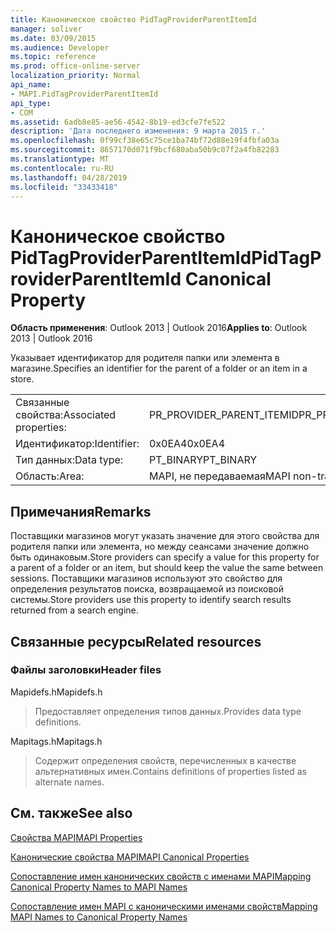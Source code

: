 ```yaml
---
title: Каноническое свойство PidTagProviderParentItemId
manager: soliver
ms.date: 03/09/2015
ms.audience: Developer
ms.topic: reference
ms.prod: office-online-server
localization_priority: Normal
api_name:
- MAPI.PidTagProviderParentItemId
api_type:
- COM
ms.assetid: 6adb8e85-ae56-4542-8b19-ed3cfe7fe522
description: 'Дата последнего изменения: 9 марта 2015 г.'
ms.openlocfilehash: 0f99cf38e65c75ce1ba74bf72d88e19f4fbfa03a
ms.sourcegitcommit: 8657170d071f9bcf680aba50b9c07f2a4fb82283
ms.translationtype: MT
ms.contentlocale: ru-RU
ms.lasthandoff: 04/28/2019
ms.locfileid: "33433418"
---
```

# <a name="pidtagproviderparentitemid-canonical-property"></a><span data-ttu-id="95ad6-103">Каноническое свойство PidTagProviderParentItemId</span><span class="sxs-lookup"><span data-stu-id="95ad6-103">PidTagProviderParentItemId Canonical Property</span></span>

  
  
<span data-ttu-id="95ad6-104">**Область применения**: Outlook 2013 | Outlook 2016</span><span class="sxs-lookup"><span data-stu-id="95ad6-104">**Applies to**: Outlook 2013 | Outlook 2016</span></span> 
  
<span data-ttu-id="95ad6-105">Указывает идентификатор для родителя папки или элемента в магазине.</span><span class="sxs-lookup"><span data-stu-id="95ad6-105">Specifies an identifier for the parent of a folder or an item in a store.</span></span>
  
|||
|:-----|:-----|
|<span data-ttu-id="95ad6-106">Связанные свойства:</span><span class="sxs-lookup"><span data-stu-id="95ad6-106">Associated properties:</span></span>  <br/> |<span data-ttu-id="95ad6-107">PR_PROVIDER_PARENT_ITEMID</span><span class="sxs-lookup"><span data-stu-id="95ad6-107">PR_PROVIDER_PARENT_ITEMID</span></span>  <br/> |
|<span data-ttu-id="95ad6-108">Идентификатор:</span><span class="sxs-lookup"><span data-stu-id="95ad6-108">Identifier:</span></span>  <br/> |<span data-ttu-id="95ad6-109">0x0EA4</span><span class="sxs-lookup"><span data-stu-id="95ad6-109">0x0EA4</span></span>  <br/> |
|<span data-ttu-id="95ad6-110">Тип данных:</span><span class="sxs-lookup"><span data-stu-id="95ad6-110">Data type:</span></span>  <br/> |<span data-ttu-id="95ad6-111">PT_BINARY</span><span class="sxs-lookup"><span data-stu-id="95ad6-111">PT_BINARY</span></span>  <br/> |
|<span data-ttu-id="95ad6-112">Область:</span><span class="sxs-lookup"><span data-stu-id="95ad6-112">Area:</span></span>  <br/> |<span data-ttu-id="95ad6-113">MAPI, не передаваемая</span><span class="sxs-lookup"><span data-stu-id="95ad6-113">MAPI non-transmittable</span></span>  <br/> |
   
## <a name="remarks"></a><span data-ttu-id="95ad6-114">Примечания</span><span class="sxs-lookup"><span data-stu-id="95ad6-114">Remarks</span></span>

<span data-ttu-id="95ad6-115">Поставщики магазинов могут указать значение для этого свойства для родителя папки или элемента, но между сеансами значение должно быть одинаковым.</span><span class="sxs-lookup"><span data-stu-id="95ad6-115">Store providers can specify a value for this property for a parent of a folder or an item, but should keep the value the same between sessions.</span></span> <span data-ttu-id="95ad6-116">Поставщики магазинов используют это свойство для определения результатов поиска, возвращаемой из поисковой системы.</span><span class="sxs-lookup"><span data-stu-id="95ad6-116">Store providers use this property to identify search results returned from a search engine.</span></span>
  
## <a name="related-resources"></a><span data-ttu-id="95ad6-117">Связанные ресурсы</span><span class="sxs-lookup"><span data-stu-id="95ad6-117">Related resources</span></span>

### <a name="header-files"></a><span data-ttu-id="95ad6-118">Файлы заголовки</span><span class="sxs-lookup"><span data-stu-id="95ad6-118">Header files</span></span>

<span data-ttu-id="95ad6-119">Mapidefs.h</span><span class="sxs-lookup"><span data-stu-id="95ad6-119">Mapidefs.h</span></span>
  
> <span data-ttu-id="95ad6-120">Предоставляет определения типов данных.</span><span class="sxs-lookup"><span data-stu-id="95ad6-120">Provides data type definitions.</span></span>
    
<span data-ttu-id="95ad6-121">Mapitags.h</span><span class="sxs-lookup"><span data-stu-id="95ad6-121">Mapitags.h</span></span>
  
> <span data-ttu-id="95ad6-122">Содержит определения свойств, перечисленных в качестве альтернативных имен.</span><span class="sxs-lookup"><span data-stu-id="95ad6-122">Contains definitions of properties listed as alternate names.</span></span>
    
## <a name="see-also"></a><span data-ttu-id="95ad6-123">См. также</span><span class="sxs-lookup"><span data-stu-id="95ad6-123">See also</span></span>



[<span data-ttu-id="95ad6-124">Свойства MAPI</span><span class="sxs-lookup"><span data-stu-id="95ad6-124">MAPI Properties</span></span>](mapi-properties.md)
  
[<span data-ttu-id="95ad6-125">Канонические свойства MAPI</span><span class="sxs-lookup"><span data-stu-id="95ad6-125">MAPI Canonical Properties</span></span>](mapi-canonical-properties.md)
  
[<span data-ttu-id="95ad6-126">Сопоставление имен канонических свойств с именами MAPI</span><span class="sxs-lookup"><span data-stu-id="95ad6-126">Mapping Canonical Property Names to MAPI Names</span></span>](mapping-canonical-property-names-to-mapi-names.md)
  
[<span data-ttu-id="95ad6-127">Сопоставление имен MAPI с каноническими именами свойств</span><span class="sxs-lookup"><span data-stu-id="95ad6-127">Mapping MAPI Names to Canonical Property Names</span></span>](mapping-mapi-names-to-canonical-property-names.md)

